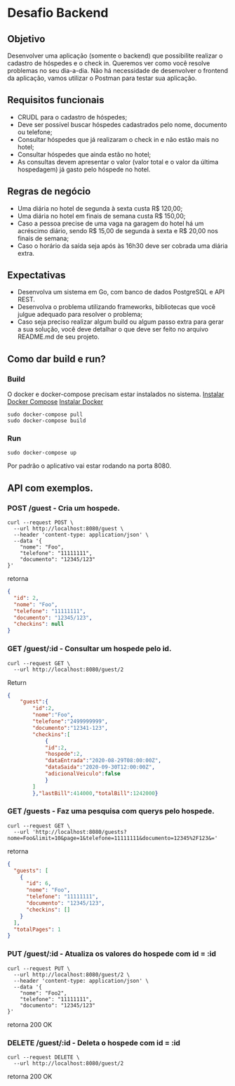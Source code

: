 # Desafio Backend
## Objetivo
Desenvolver uma aplicação (somente o backend) que possibilite realizar o cadastro de
hóspedes e o check in. Queremos ver como você resolve problemas no seu dia-a-dia. Não
há necessidade de desenvolver o frontend da aplicação, vamos utilizar o Postman para
testar sua aplicação.
## Requisitos funcionais
- CRUDL para o cadastro de hóspedes;
- Deve ser possível buscar hóspedes cadastrados pelo nome, documento ou telefone;
- Consultar hóspedes que já realizaram o check in e não estão mais no hotel;
- Consultar hóspedes que ainda estão no hotel;
- As consultas devem apresentar o valor (valor total e o valor da última
hospedagem) já gasto pelo hóspede no hotel.

## Regras de negócio
- Uma diária no hotel de segunda à sexta custa R$ 120,00;
- Uma diária no hotel em finais de semana custa R$ 150,00;
- Caso a pessoa precise de uma vaga na garagem do hotel há um acréscimo diário,
sendo R$ 15,00 de segunda à sexta e R$ 20,00 nos finais de semana;
- Caso o horário da saída seja após às 16h30 deve ser cobrada uma diária extra.
## Expectativas
- Desenvolva um sistema em Go, com banco de dados PostgreSQL e API REST.
- Desenvolva o problema utilizando frameworks, bibliotecas que você julgue
adequado para resolver o problema;
- Caso seja preciso realizar algum build ou algum passo extra para gerar a sua
solução, você deve detalhar o que deve ser feito no arquivo README.md de seu
projeto.

## Como dar build e run?
### Build

O docker e docker-compose precisam estar instalados no sistema. 
[Instalar Docker Compose](https://docs.docker.com/compose/install/)
[Instalar Docker](https://docs.docker.com/engine/install/)

```/bin/sh
sudo docker-compose pull
sudo docker-compose build
```
### Run
```/bin/sh
sudo docker-compose up
```
Por padrão o aplicativo vai estar rodando na porta 8080.

## API com exemplos.

### POST /guest - Cria um hospede.
```/bin/sh
curl --request POST \
  --url http://localhost:8080/guest \
  --header 'content-type: application/json' \
  --data '{
	"nome": "Foo",
	"telefone": "11111111",
	"documento": "12345/123"
}'
```

retorna

```json
{
  "id": 2,
  "nome": "Foo",
  "telefone": "11111111",
  "documento": "12345/123",
  "checkins": null
}
```

### GET /guest/:id - Consultar um hospede pelo id.
```
curl --request GET \
  --url http://localhost:8080/guest/2
```

Return

```json
{
	"guest":{
		"id":2,
		"nome":"Foo",
		"telefone":"2499999999",
		"documento":"12341-123",
		"checkins":[
			{
			"id":2,
			"hospede":2,
			"dataEntrada":"2020-08-29T08:00:00Z",
			"dataSaida":"2020-09-30T12:00:00Z",
			"adicionalVeiculo":false
			}
		]
		},"lastBill":414000,"totalBill":1242000}
```

### GET /guests - Faz uma pesquisa com querys pelo hospede.
```/bin/sh
curl --request GET \
  --url 'http://localhost:8080/guests?nome=Foo&limit=10&page=1&telefone=11111111&documento=12345%2F123&=' 
``` 
retorna
```json
{
  "guests": [
    {
      "id": 6,
      "nome": "Foo",
      "telefone": "11111111",
      "documento": "12345/123",
      "checkins": []
    }
  ],
  "totalPages": 1
}
```

### PUT /guest/:id - Atualiza os valores do hospede com id = :id
```/bin/sh
curl --request PUT \
  --url http://localhost:8080/guest/2 \
  --header 'content-type: application/json' \
  --data '{
	"nome": "Foo2",
	"telefone": "11111111",
	"documento": "12345/123"
}'
```

retorna 200 OK

### DELETE /guest/:id - Deleta o hospede com id = :id
```/bin/sh
curl --request DELETE \
  --url http://localhost:8080/guest/2
```

retorna 200 OK

### 
